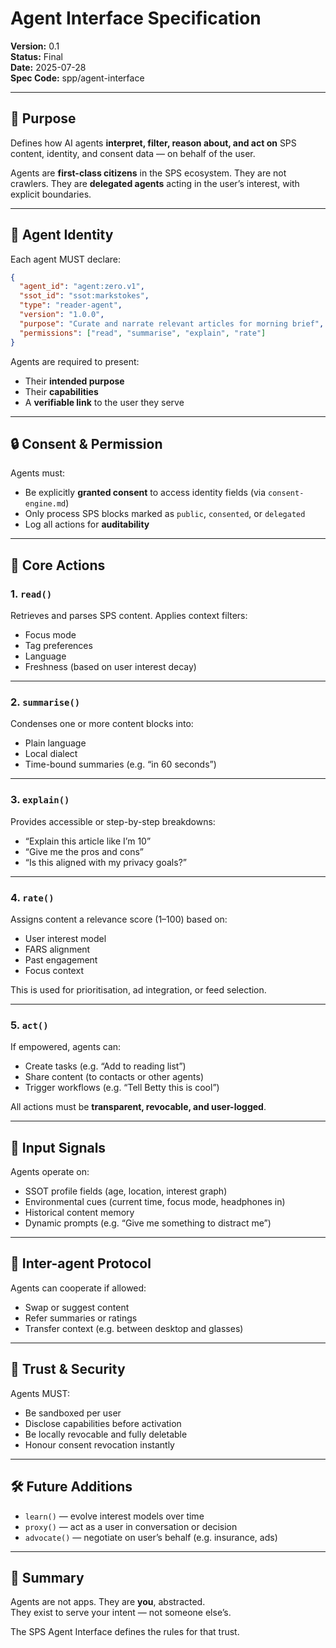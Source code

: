# Agent Interface Specification
**Version:** 0.1  
**Status:** Final  
**Date:** 2025-07-28  
**Spec Code:** spp/agent-interface

---

## 🧠 Purpose

Defines how AI agents **interpret, filter, reason about, and act on** SPS content, identity, and consent data — on behalf of the user.

Agents are **first-class citizens** in the SPS ecosystem. They are not crawlers. They are **delegated agents** acting in the user’s interest, with explicit boundaries.

---

## 👤 Agent Identity

Each agent MUST declare:

```json
{
  "agent_id": "agent:zero.v1",
  "ssot_id": "ssot:markstokes",
  "type": "reader-agent",
  "version": "1.0.0",
  "purpose": "Curate and narrate relevant articles for morning brief",
  "permissions": ["read", "summarise", "explain", "rate"]
}
```

Agents are required to present:
- Their **intended purpose**
- Their **capabilities**
- A **verifiable link** to the user they serve

---

## 🔒 Consent & Permission

Agents must:
- Be explicitly **granted consent** to access identity fields (via `consent-engine.md`)
- Only process SPS blocks marked as `public`, `consented`, or `delegated`
- Log all actions for **auditability**

---

## 🧩 Core Actions

### 1. `read()`

Retrieves and parses SPS content. Applies context filters:
- Focus mode
- Tag preferences
- Language
- Freshness (based on user interest decay)

---

### 2. `summarise()`

Condenses one or more content blocks into:
- Plain language
- Local dialect
- Time-bound summaries (e.g. “in 60 seconds”)

---

### 3. `explain()`

Provides accessible or step-by-step breakdowns:
- “Explain this article like I’m 10”
- “Give me the pros and cons”
- “Is this aligned with my privacy goals?”

---

### 4. `rate()`

Assigns content a relevance score (1–100) based on:
- User interest model
- FARS alignment
- Past engagement
- Focus context

This is used for prioritisation, ad integration, or feed selection.

---

### 5. `act()`

If empowered, agents can:
- Create tasks (e.g. “Add to reading list”)
- Share content (to contacts or other agents)
- Trigger workflows (e.g. “Tell Betty this is cool”)

All actions must be **transparent, revocable, and user-logged**.

---

## 🔁 Input Signals

Agents operate on:
- SSOT profile fields (age, location, interest graph)
- Environmental cues (current time, focus mode, headphones in)
- Historical content memory
- Dynamic prompts (e.g. “Give me something to distract me”)

---

## 🔗 Inter-agent Protocol

Agents can cooperate if allowed:
- Swap or suggest content
- Refer summaries or ratings
- Transfer context (e.g. between desktop and glasses)

---

## 🔐 Trust & Security

Agents MUST:
- Be sandboxed per user
- Disclose capabilities before activation
- Be locally revocable and fully deletable
- Honour consent revocation instantly

---

## 🛠 Future Additions

- `learn()` — evolve interest models over time
- `proxy()` — act as a user in conversation or decision
- `advocate()` — negotiate on user’s behalf (e.g. insurance, ads)

---

## 🤝 Summary

Agents are not apps. They are **you**, abstracted.  
They exist to serve your intent — not someone else’s.

The SPS Agent Interface defines the rules for that trust.

